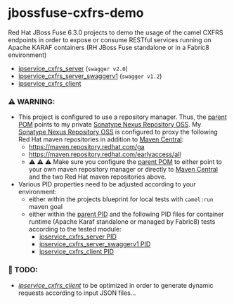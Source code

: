 # jbossfuse-cxfrs-demo
Red Hat JBoss Fuse 6.3.0 projects to demo the usage of the camel CXFRS endpoints in order to expose or consume RESTful services running on Apache KARAF containers (RH JBoss Fuse standalone or in a Fabric8 environment)
* [ipservice\_cxfrs\_server](ipservice_cxfrs_server) (```swagger v2.0```)
* [ipservice\_cxfrs\_server\_swaggerv1](ipservice_cxfrs_server_swaggerv1) (```swagger v1.2```)
* [ipservice\_cxfrs\_client](ipservice_cxfrs_client)

### :warning: WARNING:
- This project is configured to use a repository manager. 
Thus, the [parent POM](pom.xml) points to my private [Sonatype Nexus Repository OSS](https://www.sonatype.com/download-oss-sonatype).
My [Sonatype Nexus Repository OSS](https://www.sonatype.com/download-oss-sonatype) is configured to proxy the following 
Red Hat maven repositories in addition to [Maven Central](https://repo1.maven.org/maven2):
  - https://maven.repository.redhat.com/ga 
  - https://maven.repository.redhat.com/earlyaccess/all
  - :warning: :warning: :warning: Make sure you configure the [parent POM](pom.xml) to either point to
your own maven repository manager or directly to [Maven Central](https://repo1.maven.org/maven2) and
the two Red Hat maven repositories above.
- Various PID properties need to be adjusted according to your environment:
  - either within the projects blueprint for local tests with ```camel:run``` maven goal
  - either within the [parent PID](src/main/fabric8/org.jeannyil.fuse.cxfrs.demo.properties) and the following PID files for container runtime (Apache Karaf standalone or managed by Fabric8)
tests according to the tested module:
    - [ipservice\_cxfrs\_server PID](ipservice_cxfrs_server/src/main/fabric8/org.jeannyil.fuse.demo.ipservicecxfrsserver.properties)
    - [ipservice\_cxfrs\_server\_swaggerv1 PID](ipservice_cxfrs_server_swaggerv1/src/main/fabric8/org.jeannyil.fuse.demo.ipservicecxfrsserver.properties)
    - [ipservice\_cxfrs\_client PID](ipservice_cxfrs_client/src/main/fabric8/org.jeannyil.fuse.demo.ipservicecxfrsclient.properties)

### :construction: TODO:
- *[ipservice\_cxfrs\_client](ipservice_cxfrs_client)* to be optimized in order to generate dynamic requests according to input JSON files...
